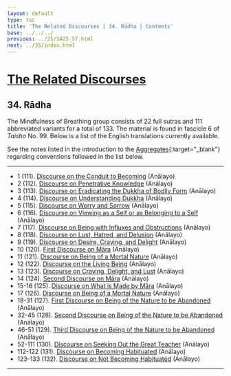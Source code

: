 ```yaml
---
layout: default
type: toc
title: 'The Related Discourses | 34. Rādha | Contents'
base: ../../../
previous: ../25/SA25_57.html
next: ../35/index.html
---
```


# [The Related Discourses](../index.html)
## 34. Rādha

The Mindfulness of Breathing group consists of 22 full sutras and 111 abbreviated variants for a total of 133. The material is found in fascicle 6 of <em>Taisho</em> No. 99. Below is a list of the English translations currently available.

See the notes listed in the introduction to the [Aggregates](../01/index.html){:target="_blank"} regarding conventions followed in the list below.

---

<ul class="list-style-none">
  <li>1 (111). <a href="https://suttacentral.net/sa111/en/analayo" target="_blank">Discourse on the Conduit to Becoming</a> (Anālayo)</li>
  <li>2 (112). <a href="https://suttacentral.net/sa112/en/analayo" target="_blank">Discourse on Penetrative Knowledge</a> (Anālayo)</li>
  <li>3 (113). <a href="https://suttacentral.net/sa113/en/analayo" target="_blank">Discourse on Eradicating the Dukkha of Bodily Form</a> (Anālayo)</li>
  <li>4 (114). <a href="https://suttacentral.net/sa114/en/analayo" target="_blank">Discourse on Understanding Dukkha</a> (Anālayo)</li>
  <li>5 (115). <a href="https://suttacentral.net/sa115/en/analayo" target="_blank">Discourse on Worry and Sorrow</a> (Anālayo)</li>
  <li>6 (116). <a href="https://suttacentral.net/sa116/en/analayo" target="_blank">Discourse on Viewing as a Self or as Belonging to a Self</a> (Anālayo)</li>
  <li>7 (117). <a href="https://suttacentral.net/sa117/en/analayo" target="_blank">Discourse on Being with Influxes and Obstructions</a> (Anālayo)</li>
  <li>8 (118). <a href="https://suttacentral.net/sa118/en/analayo" target="_blank">Discourse on Lust, Hatred, and Delusion</a> (Anālayo)</li>
  <li>9 (119). <a href="https://suttacentral.net/sa119/en/analayo" target="_blank">Discourse on Desire, Craving, and Delight</a> (Anālayo)</li>
  <li>10 (120). <a href="https://suttacentral.net/sa120/en/analayo" target="_blank">First Discourse on Māra</a> (Anālayo)</li>
  <li>11 (121). <a href="https://suttacentral.net/sa121/en/analayo" target="_blank">Discourse on Being of a Mortal Nature</a> (Anālayo)</li>
  <li>12 (122). <a href="https://suttacentral.net/sa122/en/analayo" target="_blank">Discourse on the Living Being</a> (Anālayo)</li>
  <li>13 (123). <a href="https://suttacentral.net/sa123/en/analayo" target="_blank">Discourse on Craving, Delight, and Lust</a> (Anālayo)</li>
  <li>14 (124). <a href="https://suttacentral.net/sa124/en/analayo" target="_blank">Second Discourse on Māra</a> (Anālayo)</li>
  <li>15-16 (125). <a href="https://suttacentral.net/sa125/en/analayo" target="_blank">Discourse on What is Made by Māra</a> (Anālayo)</li>
        <!--
        <li>16. Planting a Tree [T 99.125]
        -->
  <li>17 (126). <a href="https://suttacentral.net/sa126/en/analayo" target="_blank">Discourse on Being of a Mortal Nature</a> (Anālayo)</li>
  <li>18-31 (127). <a href="https://suttacentral.net/sa127/en/analayo" target="_blank">First Discourse on Being of the Nature to be Abandoned</a> (Anālayo)</li>
        <!--
        <li>19. Planting a Tree [T 99.127]
        <li>20. Planting a Tree [T 99.127]
        <li>21. Planting a Tree [T 99.127]
        <li>22. Planting a Tree [T 99.127]
        <li>23. Planting a Tree [T 99.127]
        <li>24. Planting a Tree [T 99.127]
        <li>25. Planting a Tree [T 99.127]
        <li>26. Planting a Tree [T 99.127]
        <li>27. Planting a Tree [T 99.127]
        <li>28. Planting a Tree [T 99.127]
        <li>29. Planting a Tree [T 99.127]
        <li>30. Planting a Tree [T 99.127]
        <li>31. Planting a Tree [T 99.127]
        -->
  <li>32-45 (128). <a href="https://suttacentral.net/sa128/en/analayo" target="_blank">Second Discourse on Being of the Nature to be Abandoned</a> (Anālayo)</li>
        <!--
        <li>33. Planting a Tree [T 99.128]
        <li>34. Planting a Tree [T 99.128]
        <li>35. Planting a Tree [T 99.128]
        <li>36. Planting a Tree [T 99.128]
        <li>37. Planting a Tree [T 99.128]
        <li>38. Planting a Tree [T 99.128]
        <li>39. Planting a Tree [T 99.128]
        <li>40. Planting a Tree [T 99.128]
        <li>41. Planting a Tree [T 99.128]
        <li>42. Planting a Tree [T 99.128]
        <li>43. Planting a Tree [T 99.128]
        <li>44. Planting a Tree [T 99.128]
        <li>45. Planting a Tree [T 99.128]
        -->
  <li>46-51 (129). <a href="https://suttacentral.net/sa129/en/analayo" target="_blank">Third Discourse on Being of the Nature to be Abandoned</a> (Anālayo)</li>
        <!--
        <li>47. Planting a Tree [T 99.129]
        <li>48. Planting a Tree [T 99.129]
        <li>49. Planting a Tree [T 99.129]
        <li>50. Planting a Tree [T 99.129]
        <li>51. Planting a Tree [T 99.129]
        -->
  <li>52-111 (130). <a href="https://suttacentral.net/sa130/en/analayo" target="_blank">Discourse on Seeking Out the Great Teacher</a> (Anālayo)</li>
        <!--
        <li>53. Planting a Tree [T 99.130]
        <li>54. Planting a Tree [T 99.130]
        <li>55. Planting a Tree [T 99.130]
        <li>56. Planting a Tree [T 99.130]
        <li>57. Planting a Tree [T 99.130]
        <li>58. Planting a Tree [T 99.130]
        <li>59. Planting a Tree [T 99.130]
        <li>60. Planting a Tree [T 99.130]
        <li>61. Planting a Tree [T 99.130]
        <li>62. Planting a Tree [T 99.130]
        <li>63. Planting a Tree [T 99.130]
        <li>64. Planting a Tree [T 99.130]
        <li>65. Planting a Tree [T 99.130]
        <li>66. Planting a Tree [T 99.130]
        <li>67. Planting a Tree [T 99.130]
        <li>68. Planting a Tree [T 99.130]
        <li>69. Planting a Tree [T 99.130]
        <li>70. Planting a Tree [T 99.130]
        <li>71. Planting a Tree [T 99.130]
        <li>72. Planting a Tree [T 99.130]
        <li>73. Planting a Tree [T 99.130]
        <li>74. Planting a Tree [T 99.130]
        <li>75. Planting a Tree [T 99.130]
        <li>76. Planting a Tree [T 99.130]
        <li>77. Planting a Tree [T 99.130]
        <li>78. Planting a Tree [T 99.130]
        <li>79. Planting a Tree [T 99.130]
        <li>80. Planting a Tree [T 99.130]
        <li>81. Planting a Tree [T 99.130]
        <li>82. Planting a Tree [T 99.130]
        <li>83. Planting a Tree [T 99.130]
        <li>84. Planting a Tree [T 99.130]
        <li>85. Planting a Tree [T 99.130]
        <li>86. Planting a Tree [T 99.130]
        <li>87. Planting a Tree [T 99.130]
        <li>88. Planting a Tree [T 99.130]
        <li>89. Planting a Tree [T 99.130]
        <li>90. Planting a Tree [T 99.130]
        <li>91. Planting a Tree [T 99.130]
        <li>92. Planting a Tree [T 99.130]
        <li>93. Planting a Tree [T 99.130]
        <li>94. Planting a Tree [T 99.130]
        <li>95. Planting a Tree [T 99.130]
        <li>96. Planting a Tree [T 99.130]
        <li>97. Planting a Tree [T 99.130]
        <li>98. Planting a Tree [T 99.130]
        <li>99. Planting a Tree [T 99.130]
        <li>100. Planting a Tree [T 99.130]
        <li>101. Planting a Tree [T 99.130]
        <li>102. Planting a Tree [T 99.130]
        <li>103. Planting a Tree [T 99.130]
        <li>104. Planting a Tree [T 99.130]
        <li>105. Planting a Tree [T 99.130]
        <li>106. Planting a Tree [T 99.130]
        <li>107. Planting a Tree [T 99.130]
        <li>108. Planting a Tree [T 99.130]
        <li>109. Planting a Tree [T 99.130]
        <li>110. Planting a Tree [T 99.130]
        <li>111. Planting a Tree [T 99.130]
        -->
  <li>112-122 (131). <a href="https://suttacentral.net/sa131/en/analayo" target="_blank">Discourse on Becoming Habituated</a> (Anālayo)</li>
        <!--
        <li>113. Planting a Tree [T 99.131]
        <li>114. Planting a Tree [T 99.131]
        <li>115. Planting a Tree [T 99.131]
        <li>116. Planting a Tree [T 99.131]
        <li>117. Planting a Tree [T 99.131]
        <li>118. Planting a Tree [T 99.131]
        <li>119. Planting a Tree [T 99.131]
        <li>120. Planting a Tree [T 99.131]
        <li>121. Planting a Tree [T 99.131]
        <li>122. Planting a Tree [T 99.131]
        -->
  <li>123-133 (132). <a href="https://suttacentral.net/sa132/en/analayo" target="_blank">Discourse on Not Becoming Habituated</a> (Anālayo)</li>
        <!--
        <li>124. Planting a Tree [T 99.132]
        <li>125. Planting a Tree [T 99.132]
        <li>126. Planting a Tree [T 99.132]
        <li>127. Planting a Tree [T 99.132]
        <li>128. Planting a Tree [T 99.132]
        <li>129. Planting a Tree [T 99.132]
        <li>130. Planting a Tree [T 99.132]
        <li>131. Planting a Tree [T 99.132]
        <li>132. Planting a Tree [T 99.132]
        <li>133. Planting a Tree [T 99.132]
        -->
</ul>

---

